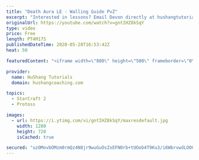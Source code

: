 ```yaml
---
title: "Death Aura LE - Walling Guide PvZ"
excerpt: "Interested in lessons? Email Devon directly at hushangtutorials@outlook.com ------------------------------------------------------------------------------------------------------- Want to support HuShang Tutorials directly? Patreon is a website where you can contribute a monthly donation that will help"
originalUrl: https://youtube.com/watch?v=gntIHZ8kSqY
type: video
price: Free
length: PT4M17S
publishedDateTime: 2020-05-28T16:53:42Z
heat: 50

featuredContent: "<iframe width=\"800\" height=\"500\" frameborder=\"0\" src=\"https://www.youtube.com/embed/gntIHZ8kSqY\" allow=\"accelerometer; autoplay; encrypted-media; gyroscope; picture-in-picture\" allowfullscreen></iframe>"

provider:
  name: HuShang Tutorials
  domain: hushangcoaching.com

topics:
  - StarCraft 2
  - Protoss

images:
  - url: https://i.ytimg.com/vi/gntIHZ8kSqY/maxresdefault.jpg
    width: 1280
    height: 720
    isCached: true

secured: "uzOMovbOMzm0rmQz4N8jr9wuGuOsZxEFN0rb+tUOob4T9Ku3/i6WbrvwdLOOCFf6obgj+0dUJ/WZONAvp1NBuw2A85q7AzCUjCaWPcXvAf3Ef2wYHm2rr2qZJ87Jqz0tBe92sdg/SppwRvxqcgUsuBT5jjNDE0QEJv2rYB+VJUU0I9rQYwiKZLFw8mlpce9/4HMObgOeHKbLvqysiIrFPyAnigP5bT8NfNS/nK2c/mEcVAlkoH1fUCo8qFTFM/7sBRVNkxD0oXCFKqWGUyaAmy47Ipc0zj3l0zWNPI2WLj41tBVuqNEcv7osjyATCXlqjvJS14yn9kWqzw5TOoinCadQeDmvPLwDRyiaRFaxZ8OUaDCsOeVoqGZfWaSp9I2p/B55oYyzhcyb978ka7siWRT9x2FrbMHMpUhe2ls4TZg=;zVpYtwDDCZXO1D9+JV+mEw=="
---
```


